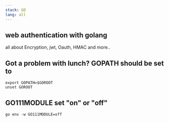 ```yaml
---
stack: GO
lang: all
---
```


## web authentication with golang
all about Encryption, jwt, Oauth, HMAC and more..

## Got a problem with lunch? GOPATH should be set to
```
export GOPATH=$GOROOT
unset GOROOT
```

##  GO111MODULE set "on" or "off"
```
go env -w GO111MODULE=off
```